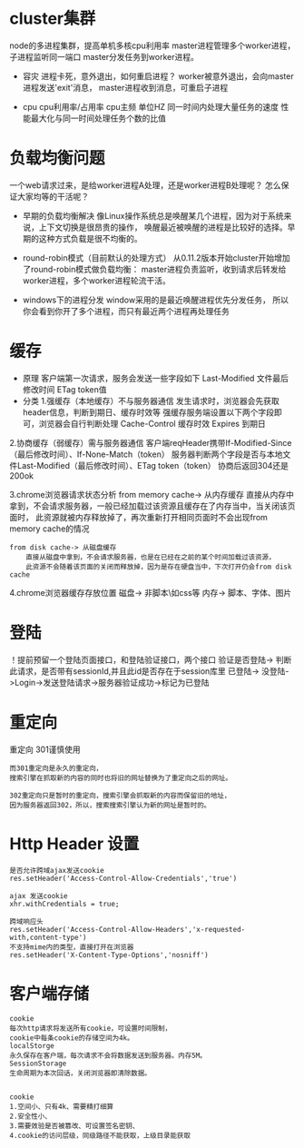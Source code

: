 # cluster集群
node的多进程集群，提高单机多核cpu利用率
master进程管理多个worker进程，子进程监听同一端口
master分发任务到worker进程。

* 容灾
	进程卡死，意外退出，如何重启进程？
	worker被意外退出，会向master进程发送'exit'消息，
	master进程收到消息，可重启子进程

* cpu
	cpu利用率/占用率
	cpu主频 单位HZ 同一时间内处理大量任务的速度
	性能最大化与同一时间处理任务个数的比值

# 负载均衡问题
一个web请求过来，是给worker进程A处理，还是worker进程B处理呢？
怎么保证大家均等的干活呢？

* 早期的负载均衡解决
	像Linux操作系统总是唤醒某几个进程，因为对于系统来说，上下文切换是很昂贵的操作，
	唤醒最近被唤醒的进程是比较好的选择。早期的这种方式负载是很不均衡的。

* round-robin模式（目前默认的处理方式）
	从0.11.2版本开始cluster开始增加了round-robin模式做负载均衡：
	master进程负责监听，收到请求后转发给worker进程，多个worker进程轮流干活。

* windows下的进程分发
	window采用的是最近唤醒进程优先分发任务，
	所以你会看到你开了多个进程，而只有最近两个进程再处理任务


# 缓存

* 原理
客户端第一次请求，服务会发送一些字段如下
    Last-Modified 文件最后修改时间
    ETag token值
* 分类
1.强缓存（本地缓存）不与服务器通信
		发生请求时，浏览器会先获取header信息，判断到期日、缓存时效等
		强缓存服务端设置以下两个字段即可，浏览器会自行判断处理
		Cache-Control 缓存时效
		Expires 到期日

2.协商缓存（弱缓存）需与服务器通信
		客户端reqHeader携带If-Modified-Since（最后修改时间）、If-None-Match（token）
		服务器判断两个字段是否与本地文件Last-Modified（最后修改时间）、ETag token（token）
		协商后返回304还是200ok
        
3.chrome浏览器请求状态分析
	from memory cache-> 从内存缓存
		直接从内存中拿到，不会请求服务器，一般已经加载过该资源且缓存在了内存当中，当关闭该页面时，
		此资源就被内存释放掉了，再次重新打开相同页面时不会出现from memory cache的情况
        
	from disk cache-> 从磁盘缓存
		直接从磁盘中拿到，不会请求服务器，也是在已经在之前的某个时间加载过该资源，
		此资源不会随着该页面的关闭而释放掉，因为是存在硬盘当中，下次打开仍会from disk cache
    
4.chrome浏览器缓存存放位置
		磁盘-> 非脚本\如css等
		内存-> 脚本、字体、图片

# 登陆
！提前预留一个登陆页面接口，和登陆验证接口，两个接口
验证是否登陆->
判断此请求，是否带有sessionId,并且此id是否存在于session库里
已登陆->
	没登陆->Login->发送登陆请求->服务器验证成功->标记为已登陆

# 重定向
重定向
	301谨慎使用

	而301重定向是永久的重定向，
	搜索引擎在抓取新的内容的同时也将旧的网址替换为了重定向之后的网址。

	302重定向只是暂时的重定向，搜索引擎会抓取新的内容而保留旧的地址，
	因为服务器返回302，所以，搜索搜索引擎认为新的网址是暂时的。

# Http Header 设置

	是否允许跨域ajax发送cookie
	res.setHeader('Access-Control-Allow-Credentials','true')

	ajax 发送cookie
	xhr.withCredentials = true;

	跨域响应头
	res.setHeader('Access-Control-Allow-Headers','x-requested-with,content-type')
	不支持mime内的类型，直接打开在浏览器
	res.setHeader('X-Content-Type-Options','nosniff')

# 客户端存储
	cookie
	每次http请求将发送所有cookie，可设置时间限制，
	cookie中每条cookie的存储空间为4k。
	localStorge
	永久保存在客户端，每次请求不会将数据发送到服务器。内存5M。
	SessionStorage
	生命周期为本次回话，关闭浏览器即清除数据。


	cookie
	1.空间小、只有4k、需要精打细算
	2.安全性小、
	3.需要效验是否被篡改、可设置签名密钥、
	4.cookie的访问层级，同级路径不能获取，上级目录能获取
